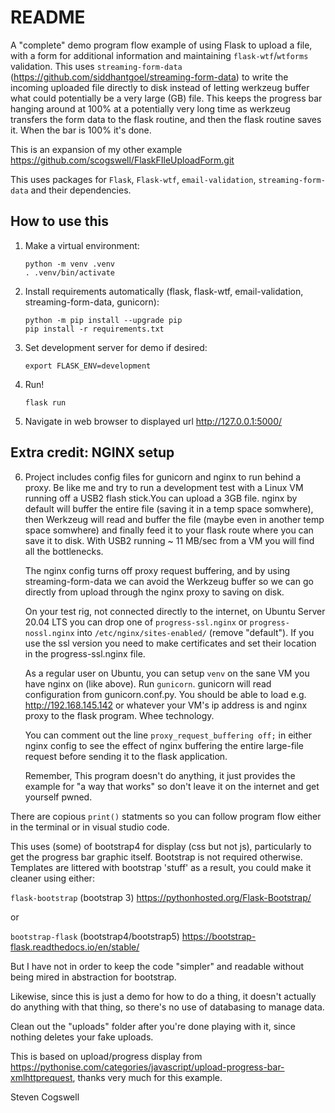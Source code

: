 # README

 A "complete" demo program flow example of using Flask to upload a file, with a form for additional information and maintaining `flask-wtf`/`wtforms` validation.  This uses `streaming-form-data` (https://github.com/siddhantgoel/streaming-form-data) to write the incoming uploaded file directly to disk instead of letting werkzeug buffer what could potentially be a very large (GB) file.  This keeps the progress bar hanging around at 100% at a potentially very long time as werkzeug  transfers the form data to the flask routine, and then the flask routine saves it.  When the bar is 100% it's done. 

This is an expansion of my other example https://github.com/scogswell/FlaskFIleUploadForm.git

This uses packages for `Flask`, `Flask-wtf`, `email-validation`, `streaming-form-data` and their dependencies.  

## How to use this

 1. Make a virtual environment:

        python -m venv .venv
        . .venv/bin/activate

 2. Install requirements automatically (flask, flask-wtf, email-validation, streaming-form-data, gunicorn):

        python -m pip install --upgrade pip 
        pip install -r requirements.txt

 3. Set development server for demo if desired:

        export FLASK_ENV=development

 4. Run!  

        flask run  

 5. Navigate in web browser to displayed url http://127.0.0.1:5000/

## Extra credit: NGINX setup 

6. Project includes config files for gunicorn and nginx to run behind a proxy.  Be like me and try to run a development test with a Linux VM running off a USB2 flash stick.You can upload a 3GB file. nginx by default will buffer the entire file (saving it in a temp space somwhere), then Werkzeug will read and buffer the file (maybe even in another temp space somwhere) and finally feed it to your flask route where you can save it to disk.  With USB2 running ~ 11 MB/sec from a VM you will find all the bottlenecks. 
   
   The nginx config turns off proxy request buffering, and by using streaming-form-data we can avoid the Werkzeug buffer so we can go directly from upload through the nginx proxy to saving on disk. 

   On your test rig, not connected directly to the internet, on Ubuntu Server 20.04 LTS you can drop one of `progress-ssl.nginx` or `progress-nossl.nginx` into `/etc/nginx/sites-enabled/` (remove "default").  If you use the ssl version you need to make certificates and set their location in the progress-ssl.nginx file.  

   As a regular user on Ubuntu, you can setup `venv` on the sane VM you have nginx on (like above).  Run `gunicorn`.  gunicorn will read configuration from gunicorn.conf.py. You should be able to load e.g. http://192.168.145.142 or whatever your VM's ip address is and nginx proxy to the flask program.  Whee technology.  

   You can comment out the line `proxy_request_buffering off;` in either nginx config to see 
   the effect of nginx buffering the entire large-file request before sending it to the flask application.

   Remember, This program doesn't do anything, it just provides the example for "a way that works" so don't leave it on the internet and get yourself pwned. 

 There are copious `print()` statments so you can follow program flow either in the terminal or in
 visual studio code. 

 This uses (some) of bootstrap4 for display (css but not js), particularly to get the progress bar graphic itself.  Bootstrap is not required otherwise. Templates are littered with bootstrap 'stuff' as a result, you could make it cleaner using either:

 `flask-bootstrap` (bootstrap 3) https://pythonhosted.org/Flask-Bootstrap/ 

 or

 `bootstrap-flask` (bootstrap4/bootstrap5) https://bootstrap-flask.readthedocs.io/en/stable/

But I have not in order to keep the code "simpler" and readable without being mired in abstraction for bootstrap.

Likewise, since this is just a demo for how to do a thing, it doesn't actually do anything with that thing, so there's no use of databasing to manage data. 

Clean out the "uploads" folder after you're done playing with it, since nothing deletes your fake uploads.

This is based on upload/progress display from https://pythonise.com/categories/javascript/upload-progress-bar-xmlhttprequest, thanks very much for this example.  

Steven Cogswell 
